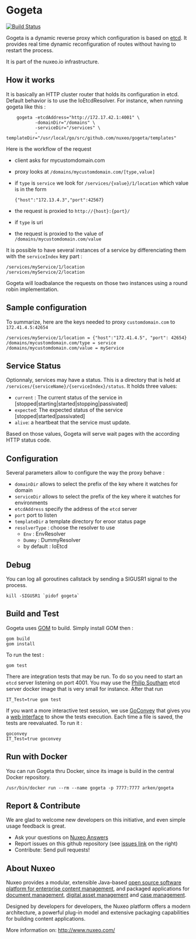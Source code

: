 


Gogeta
======

[![Build Status](https://travis-ci.org/arkenio/gogeta.png?branch=master)](https://travis-ci.org/arkenio/gogeta)

Gogeta is a dynamic reverse proxy which configuration is based on [etcd](https://github.com/coreos/etcd). It provides real time dynamic reconfiguration of routes without having to restart the process.

It is part of the nuxeo.io infrastructure.


How it works
------------

It is basically an HTTP cluster router that holds its configuration in etcd. Default behavior
is to use the IoEtcdResolver. For instance, when running gogeta like this :

        gogeta -etcdAddress="http://172.17.42.1:4001" \
               -domainDir="/domains" \
               -serviceDir="/services" \
               -templateDir="/usr/local/go/src/github.com/nuxeo/gogeta/templates"

Here is the workflow of the request
  * client asks for mycustomdomain.com
  * proxy looks at `/domains/mycustomdomain.com/[type,value]`
  * if `type` is `service` we look for `/services/{value}/1/location` which value is in the form

        {"host":"172.13.4.3","port":42567}

  * the request is proxied to `http://{host}:{port}/`

  * if `type` is uri
  * the request is proxied to the value of `/domains/mycustomdomain.com/value`


It is possible to have several instances of a service by differenciating them with the `serviceIndex`
key part :

    /services/myService/1/location
    /services/myService/2/location

Gogeta will loadbalance the requests on those two instances using a round robin implementation.



Sample configuration
--------------------

To summarize, here are the keys needed to proxy `customdomain.com` to `172.41.4.5:42654`


    /services/myService/1/location = {"host":"172.41.4.5", "port": 42654}
    /domains/mycustomdomain.com/type = service
    /domains/mycustomdomain.com/value = myService


Service Status
--------------

Optionnaly, services may have a status. This is a directory that is held at `/services/{serviceName}/{serviceIndex}/status`.
It holds three values:

 * `current` :  The current status of the service in [stopped|starting|started|stopping|passivated]
 * `expected`: The expected status of the service [stopped|started|passivated]
 * `alive`: a heartbeat that the service must update.

Based on those values, Gogeta will serve wait pages with the according HTTP status code.

Configuration
-------------

Several parameters allow to configure the way the proxy behave :

 * `domainDir` allows to select the prefix of the key where it watches for domain
 * `serviceDir` allows to select the prefix of the key where it watches for environments
 * `etcdAddress` specify the address of the `etcd` server
 * `port` port to listen
 * `templateDir` a template directory for eroor status page
 * `resolverType` : choose the resolver to use
    * `Env` : EnvResolver
    * `Dummy` : DummyResolver
    * by default : IoEtcd

Debug
-----

You can log all goroutines callstack by sending a SIGUSR1 signal to the process.

    kill -SIGUSR1 `pidof gogeta`


Build and Test
--------------

Gogeta uses [GOM](https://github.com/mattn/gom) to build. Simply install GOM then :

    gom build
    gom install


To run the test :

    gom test

There are integration tests that may be run. To do so you need to start an `etcd`
server listening on port 4001. You may use the [Philip Southam](https://quay.io/repository/philipsoutham/etcd)
etcd server docker image that is very small for instance. After that run

    IT_Test=true gom test

If you want a more interactive test session, we use [GoConvey](https://github.com/smartystreets/goconvey)
that gives you a [web interface](http://localhost:8080) to show the tests execution. Each time a file is
saved, the tests are reevaluated. To run it :

    goconvey
    IT_Test=true goconvey


Run with Docker
---------------

You can run Gogeta thru Docker, since its image is build in the central Docker repository.

    /usr/bin/docker run --rm --name gogeta -p 7777:7777 arken/gogeta



Report & Contribute
-------------------

We are glad to welcome new developers on this initiative, and even simple usage feedback is great.
- Ask your questions on [Nuxeo Answers](http://answers.nuxeo.com)
- Report issues on this github repository (see [issues link](http://github.com/nuxeo/gogeta/issues) on the right)
- Contribute: Send pull requests!


About Nuxeo
-----------

Nuxeo provides a modular, extensible Java-based
[open source software platform for enterprise content management](http://www.nuxeo.com/en/products/ep),
and packaged applications for [document management](http://www.nuxeo.com/en/products/document-management),
[digital asset management](http://www.nuxeo.com/en/products/dam) and
[case management](http://www.nuxeo.com/en/products/case-management).

Designed by developers for developers, the Nuxeo platform offers a modern
architecture, a powerful plug-in model and extensive packaging
capabilities for building content applications.

More information on: <http://www.nuxeo.com/>
